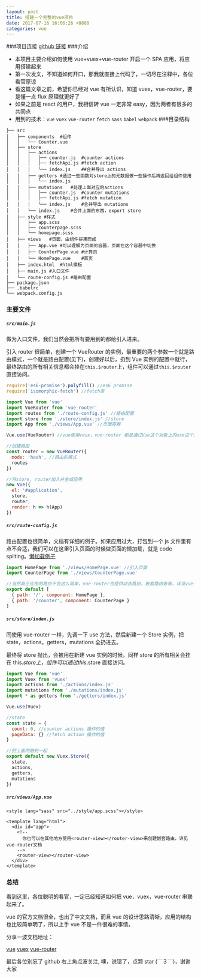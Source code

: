 ```yaml
---
layout: post
title: 搭建一个完整的vue项目
date: 2017-07-16 16:06:26 +0800
categories: vue
---
```


###项目连接
[github 链接](https://github.com/Hokkaidosunny/generator-vue-bucket.git) ###介绍

- 本项目主要介绍如何使用 vue+vuex+vue-router 开启一个 SPA 应用，将应用搭建起来
- 第一次发文，不知道如何开口，那我就直接上代码了，一切尽在注释中，各位看官原谅
- 看这篇文章之前，希望你已经对 vue 有所认识，知道 vuex，vue-router，要是懂一点 flux 原理就更好了
- 如果之前是 react 的用户，我相信转 vue 一定非常 easy，因为两者有很多的共同点
- 用到的技术：`vue` `vuex` `vue-router` `fetch` `sass` `babel` `webpack` ###目录结构

```shell
├── src
│   ├── components	#组件
│   │   └── Counter.vue
│   ├── store
│   │   ├── actions
│   │   │   ├── counter.js	#counter actions
│   │   │   ├── fetchApi.js	#fetch action
│   │   │   └── index.js	##合并导出 actions
│   │   ├── getters	#通过一些函数对store上的元数据做一些操作后再返回给组件使用
│   │   │   └── index.js
│   │   ├── mutations	#处理上面对应的actions
│   │   │   ├── counter.js	#counter mutations
│   │   │   ├── fetchApi.js	#fetch mutation
│   │   │   └── index.js	#合并导出 mutations
│   │   └── index.js	#合并上面的东西，export store
│   ├── style #样式
│   │   ├── app.scss
│   │   ├── counterpage.scss
│   │   └── homepage.scss
│   ├── views	#页面，由组件拼凑而成
│   │   ├── App.vue	#可以理解为页面的容器，页面在这个容器中切换
│   │   ├── CounterPage.vue	#计算页
│   │   └── HomePage.vue	#首页
│   ├── index.html	#html模板
│   ├── main.js	#入口文件
│   └── route-config.js	#路由配置
├── package.json
├── .babelrc
└── webpack.config.js
```

### 主要文件

##### `src/main.js`

做为入口文件，我们当然会把所有要用到的都给引入进来。

引入 router 很简单，创建一个 VueRouter 的实例，最重要的两个参数一个就是路由模式，一个就是路由配置(见下)，创建好以后，扔到 Vue 实例的配置中就行，最终路由的所有相关信息都会挂在`this.$router`上，组件可以通过`this.$router`直接访问。

```javascript
require('es6-promise').polyfill() //es6 promise
require('isomorphic-fetch') //fetch库

import Vue from 'vue'
import VueRouter from 'vue-router'
import routes from './route-config.js' //路由配置
import store from './store/index.js' //store
import App from './views/App.vue' //页面容器

Vue.use(VueRouter) //vue使用veux，vue-router 都是通过Vue这个对象上的use这个方法。

//创建路由
const router = new VueRouter({
  mode: 'hash', //路由的模式
  routes
})

//将store, router加入并生成应用
new Vue({
  el: '#application',
  store,
  router,
  render: h => h(App)
})
```

##### `src/route-config.js`

路由配置也很简单，文档有详细的例子。如果应用过大，打包到一个 js 文件里有点不合适，我们可以在这里引入页面的时候做页面的懒加载，就是 code spliting。[懒加载例子](https://router.vuejs.org/zh-cn/advanced/lazy-loading.html)

```javascript
import HomePage from './views/HomePage.vue' //引入页面
import CounterPage from './views/CounterPage.vue'

//当然真正应用的路由不会这么简单，vue-router也提供动态路由，嵌套路由等等，详见vue-router文档
export default [
  { path: '/', component: HomePage },
  { path: '/counter', component: CounterPage }
]
```

##### `src/store/index.js`

同使用 vue-router 一样，先调一下 use 方法，然后新建一个 Store 实例，把 state，actions，getters，mutations 全扔进去。

最终将 store 抛出，会被用在新建 vue 实例的时候。同样 store 的所有相关会挂在 this.$store上，组件可以通过this.$store 直接访问。

```javascript
import Vue from 'vue'
import Vuex from 'vuex'
import actions from './actions/index.js'
import mutations from './mutations/index.js'
import * as getters from './getters/index.js'

Vue.use(Vuex)

//state
const state = {
  count: 0, //counter actions 操作的值
  pageData: {} //fetch action 操作的值
}

//把上面的融到一起
export default new Vuex.Store({
  state,
  actions,
  getters,
  mutations
})
```

##### `src/views/App.vue`

```vue
<style lang="sass" src="../style/app.scss"></style>

<template lang="html">
  <div id="app">
    <!--
      你也可以在其他地方使用<router-view></router-view>来创建嵌套路由，详见vue-router文档
    -->
    <router-view></router-view>
  </div>
</template>
```

### 总结

看到这里，各位聪明的看官，一定已经知道如何把 vue，vuex，vue-router 串联起来了。

vue 的官方文档很全，也出了中文文档，而且 vue 的设计思路清晰，应用的结构也比较简单明了，所以上手 vue 不是一件很难的事情。

分享一波文档地址：

[vue](https://vuefe.cn/) [vuex](https://vuefe.cn/vuex/) [vue-router](https://router.vuejs.org/zh-cn/)

最后各位别忘了 github 右上角点波关注, 噢，说错了，点颗 star (￣３￣)，谢谢大家
